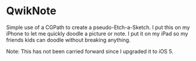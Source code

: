 # QwikNote

Simple use of a CGPath to create a pseudo-Etch-a-Sketch. I put this on my iPhone to let me quickly doodle a picture or note. I put it on my iPad so my friends kids can doodle without breaking anything.

Note: This has not been carried forward since I upgraded it to iOS 5.
